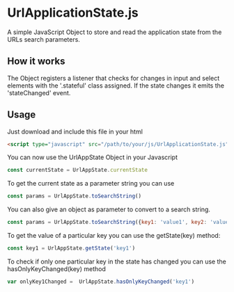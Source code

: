 # UrlApplicationState.js
A simple JavaScript Object to store and read the application state from the URLs search parameters.

## How it works
The Object registers a listener that checks for changes in input and select elements with the '.stateful' class assigned.
If the state changes it emits the 'stateChanged' event. 

## Usage

Just download and include this file in your html

```html
<script type="javascript" src="/path/to/your/js/UrlApplicationState.js"></script>
```

You can now use the UrlAppState Object in your Javascript

```javascript
const currentState = UrlAppState.currentState
```

To get the current state as a parameter string you can use
```javascript
const params = UrlAppState.toSearchString()
```

You can also give an object as parameter to convert to a search string. 
```javascript
const params = UrlAppState.toSearchString({key1: 'value1', key2: 'value2'})
```
To get the value of a particular key you can use the getState(key) method:
```javascript
const key1 = UrlAppState.getState('key1')
```


To check if only one particular key in the state has changed you can use the hasOnlyKeyChanged(key) method
```javascript
var onlyKey1Changed =  UrlAppState.hasOnlyKeyChanged('key1')
```


